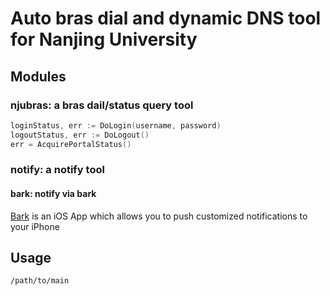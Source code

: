 # Auto bras dial and dynamic DNS tool for Nanjing University

## Modules
### njubras: a bras dail/status query tool
```go
loginStatus, err := DoLogin(username, password)
logoutStatus, err := DoLogout()
err = AcquirePortalStatus()
```
### notify: a notify tool
#### bark: notify via bark
[Bark](https://github.com/Finb/Bark) is an iOS App which allows you to push customized notifications to your iPhone


## Usage

```bash
/path/to/main
```